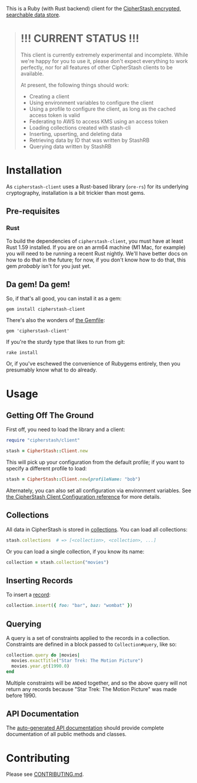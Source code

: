 This is a Ruby (with Rust backend) client for the [CipherStash encrypted, searchable data store](https://cipherstash.com).

> # !!! CURRENT STATUS !!!
>
> This client is currently extremely experimental and incomplete.
> While we're happy for you to use it, please don't expect everything to work perfectly, nor for all features of other CipherStash clients to be available.
>
> At present, the following things should work:
>
> * Creating a client
> * Using environment variables to configure the client
> * Using a profile to configure the client, as long as the cached access token is valid
> * Federating to AWS to access KMS using an access token
> * Loading collections created with stash-cli
> * Inserting, upserting, and deleting data
> * Retrieving data by ID that was written by StashRB
> * Querying data written by StashRB


# Installation

As `cipherstash-client` uses a Rust-based library (`ore-rs`) for its underlying cryptography, installation is a bit trickier than most gems.

## Pre-requisites

### Rust

To build the dependencies of `cipherstash-client`, you must have at least Rust 1.59 installed.
If you are on an arm64 machine (M1 Mac, for example) you will need to be running a recent Rust nightly.
We'll have better docs on how to do that in the future; for now, if you don't know how to do that, this gem *probably* isn't for you just yet.


## Da gem!  Da gem!

So, if that's all good, you can install it as a gem:

    gem install cipherstash-client

There's also the wonders of [the Gemfile](http://bundler.io):

    gem 'cipherstash-client'

If you're the sturdy type that likes to run from git:

    rake install

Or, if you've eschewed the convenience of Rubygems entirely, then you
presumably know what to do already.


# Usage

## Getting Off The Ground

First off, you need to load the library and a client:

```ruby
require "cipherstash/client"

stash = CipherStash::Client.new
```

This will pick up your configuration from the default profile; if you want to specify a different profile to load:

```ruby
stash = CipherStash::Client.new(profileName: "bob")
```

Alternately, you can also set all configuration via environment variables.
See [the CipherStash Client Configuration reference](https://docs.cipherstash.com/reference/client-configuration.html) for more details.


## Collections

All data in CipherStash is stored in [collections](https://docs.cipherstash.com/reference/glossary.html#collection).
You can load all collections:


```ruby
stash.collections  # => [<collection>, <collection>, ...]
```

Or you can load a single collection, if you know its name:

```ruby
collection = stash.collection("movies")
```


## Inserting Records

To insert a [record](https://docs.cipherstash.com/reference/glossary.html#record):

```ruby
collection.insert({ foo: "bar", baz: "wombat" })
```


## Querying

A query is a set of constraints applied to the records in a collection.
Constraints are defined in a block passed to `Collection#query`, like so:

```ruby
collection.query do |movies|
  movies.exactTitle("Star Trek: The Motion Picture")
  movies.year.gt(1990.0)
end
```

Multiple constraints will be `AND`ed together, and so the above query will not return any records because "Star Trek: The Motion Picture" was made before 1990.


## API Documentation

The [auto-generated API documentation](https://rubydoc.info/gems/cipherstash-client) should provide complete documentation of all public methods and classes.



# Contributing

Please see [CONTRIBUTING.md](CONTRIBUTING.md).


